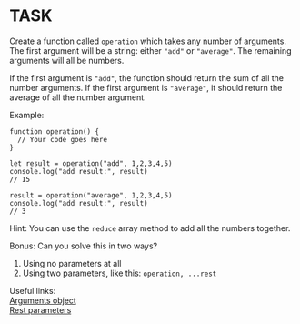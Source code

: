 # TASK

Create a function called `operation` which takes any number of arguments. The first argument will be a string: either `"add"` or `"average"`. The remaining arguments will all be numbers.

If the first argument is `"add"`, the function should return the sum of all the number arguments. If the first argument is `"average"`, it should return the average of all the number argument.


Example:

```
function operation() {
  // Your code goes here
}

let result = operation("add", 1,2,3,4,5)
console.log("add result:", result)
// 15

result = operation("average", 1,2,3,4,5)
console.log("add result:", result)
// 3
```

Hint: You can use the `reduce` array method to add all the numbers together.

Bonus: Can you solve this in two ways?
1. Using no parameters at all
2. Using two parameters, like this: `operation, ...rest`

Useful links:  
[Arguments object](https://developer.mozilla.org/en-US/docs/Web/JavaScript/Reference/Functions/arguments)  
[Rest parameters](https://developer.mozilla.org/en-US/docs/Web/JavaScript/Reference/Functions/rest_parameters{})